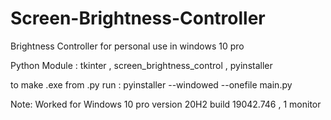 # Screen-Brightness-Controller
Brightness Controller for personal use in windows 10 pro

Python Module : tkinter , screen_brightness_control , pyinstaller


to make .exe from .py run : pyinstaller --windowed --onefile main.py

Note: Worked for Windows 10 pro version 20H2 build 19042.746 , 1 monitor